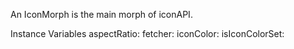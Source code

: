 An IconMorph is the main morph of iconAPI. 

Instance Variables
	aspectRatio:		<Object>
	fetcher:		<Object>
	iconColor:		<Object>
	isIconColorSet:		<Object>
	originalForm:		<Object>
	scaledForm:		<Object>

aspectRatio
	- determines the width to height ratio of the icon

fetcher
	- is the specific fetcher used to fetch the IconMorph, default is MaterialIcons

iconColor
	- determines the color of the icon

isIconColorSet
	- boolean which is false, when the original icon color was used and true when it got changed manually

originalForm
	- is the icon form we get when fetching the icon

scaledForm
	- is the icon form we get after scaling
